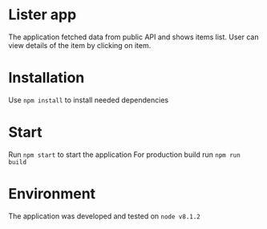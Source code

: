 # Lister app
The application fetched data from public API and shows items list. User can view details of the item by clicking on item.

# Installation

Use `npm install` to install needed dependencies

# Start

Run `npm start` to start the application
For production build run `npm run build`

# Environment

The application was developed and tested on `node v8.1.2`
